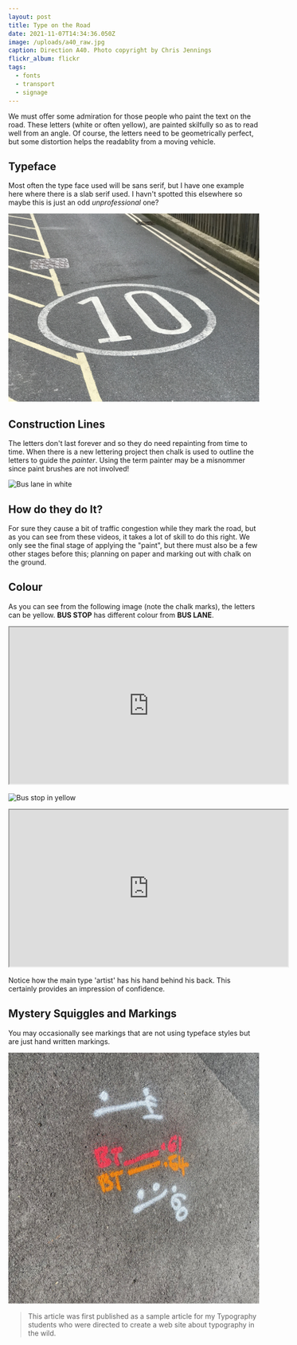 ```yaml
---
layout: post
title: Type on the Road
date: 2021-11-07T14:34:36.050Z
image: /uploads/a40_raw.jpg
caption: Direction A40. Photo copyright by Chris Jennings
flickr_album: flickr
tags:
  - fonts
  - transport
  - signage
---
```

We must offer some admiration for those people who paint the text on the road. These letters (white or often yellow), are painted skilfully so as to read well from an angle. Of course, the letters need to be geometrically perfect, but some distortion helps the readablity from a moving vehicle.

## Typeface

Most often the type face used will be sans serif, but I have one example here where there is a slab serif used. I havn't spotted this elsewhere so maybe this is just an odd *unprofessional* one?

![The number 10 on the road with a slab serif font](/uploads/img_1266.jpeg "The number 10 on the road with a slab serif font")

## Construction Lines

The letters don't last forever and so they do need repainting from time to time. When there is a new lettering project then chalk is used to outline the letters to guide the *painter*. Using the term painter may be a misnommer since paint brushes are not involved!

![Bus lane in white](/uploads/img_0642.jpeg "Bus lane")

## How do they do It?

For sure they cause a bit of traffic congestion while they mark the road, but as you can see from these videos, it takes a lot of skill to do this right. We only see the final stage of applying the "paint", but there must also be a few other stages before this; planning on paper and marking out with chalk on the ground.

## Colour

As you can see from the following image (note the chalk marks), the letters can be yellow. **BUS STOP** has different colour from **BUS LANE**.

<div class="video-box"><iframe width="560" height="315" src="https://www.youtube.com/embed/IC7VmzghjoI?rel=0" allow="accelerometer; autoplay; encrypted-media; gyroscope; picture-in-picture" allowfullscreen></iframe></div>

![Bus stop in yellow](/uploads/img_0637.jpeg)

<div class="video-box"><iframe width="560" height="315" src="https://www.youtube.com/embed/9iesYp2BpZ4?rel=0" allow="accelerometer; autoplay; encrypted-media; gyroscope; picture-in-picture" allowfullscreen></iframe></div>

Notice how the main type 'artist' has his hand behind his back. This certainly provides an impression of confidence.

## Mystery Squiggles and Markings

You may occasionally see markings that are not using typeface styles but are just hand written markings.

![Services under the road are indicated with colour and symbols](/uploads/img_0778.jpeg "Services under the road are indicated with colour and symbols")



> This article was first published as a sample article for my Typography students who were directed to create a web site about typography in the wild.